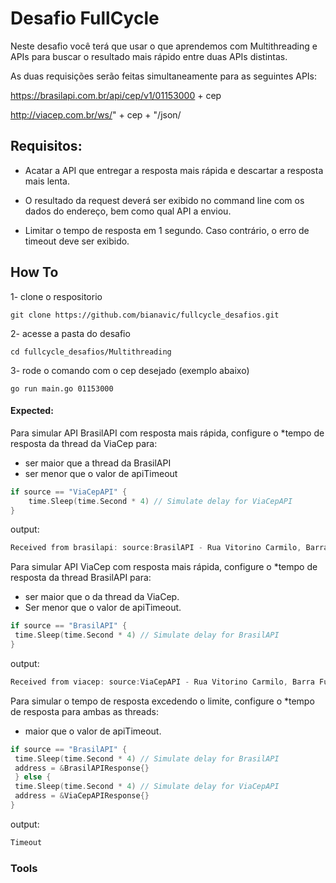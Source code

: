 # Desafio FullCycle

Neste desafio você terá que usar o que aprendemos com Multithreading e APIs para buscar o resultado mais rápido entre duas APIs distintas.

As duas requisições serão feitas simultaneamente para as seguintes APIs:

https://brasilapi.com.br/api/cep/v1/01153000 + cep

http://viacep.com.br/ws/" + cep + "/json/

## Requisitos:

- Acatar a API que entregar a resposta mais rápida e descartar a resposta mais lenta.

- O resultado da request deverá ser exibido no command line com os dados do endereço, bem como qual API a enviou.

- Limitar o tempo de resposta em 1 segundo. Caso contrário, o erro de timeout deve ser exibido.

## How To

1- clone o respositorio
```
git clone https://github.com/bianavic/fullcycle_desafios.git
```

2- acesse a pasta do desafio
```shell
cd fullcycle_desafios/Multithreading
```

3- rode o comando com o cep desejado (exemplo abaixo)
```shell
go run main.go 01153000
```

#### Expected:

Para simular API BrasilAPI com resposta mais rápida, configure o *tempo de resposta da thread da ViaCep para:
- ser maior que a thread da BrasilAPI
- ser menor que o valor de apiTimeout
```go
if source == "ViaCepAPI" {
    time.Sleep(time.Second * 4) // Simulate delay for ViaCepAPI
}
```
output:
```go
Received from brasilapi: source:BrasilAPI - Rua Vitorino Carmilo, Barra Funda - São Paulo, SP, 01153000
```

Para simular API ViaCep com resposta mais rápida, configure o *tempo de resposta da thread BrasilAPI para:
- ser maior que o da thread da ViaCep.
- Ser menor que o valor de apiTimeout.
```go
if source == "BrasilAPI" {
 time.Sleep(time.Second * 4) // Simulate delay for BrasilAPI
}
```
  output:
```go
Received from viacep: source:ViaCepAPI - Rua Vitorino Carmilo, Barra Funda - São Paulo, São Paulo, 01153-000
```

Para simular o tempo de resposta excedendo o limite, configure o *tempo de resposta para ambas as threads:
- maior que o valor de apiTimeout.
```go
if source == "BrasilAPI" {
 time.Sleep(time.Second * 4) // Simulate delay for BrasilAPI
 address = &BrasilAPIResponse{}
 } else {
 time.Sleep(time.Second * 4) // Simulate delay for ViaCepAPI
 address = &ViaCepAPIResponse{}
}
```
output:
```go
Timeout
```

### Tools
